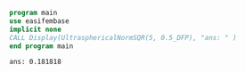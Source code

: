 ```fortran
program main
use easifembase
implicit none
CALL Display(UltrasphericalNormSQR(5, 0.5_DFP), "ans: " )
end program main
```

```txt title="results"
ans: 0.181818
```
